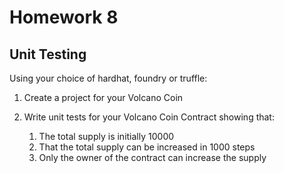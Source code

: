 # Homework 8

## Unit Testing

Using your choice of hardhat, foundry or truffle:

1. Create a project for your Volcano Coin
2. Write unit tests for your Volcano Coin Contract showing that:

	1. The total supply is initially 10000
	2. That the total supply can be increased in 1000 steps
	3. Only the owner of the contract can increase the supply

